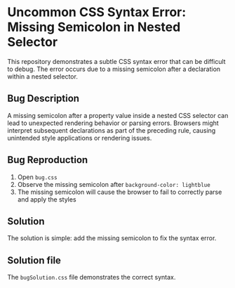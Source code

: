 # Uncommon CSS Syntax Error: Missing Semicolon in Nested Selector

This repository demonstrates a subtle CSS syntax error that can be difficult to debug. The error occurs due to a missing semicolon after a declaration within a nested selector.

## Bug Description

A missing semicolon after a property value inside a nested CSS selector can lead to unexpected rendering behavior or parsing errors.  Browsers might interpret subsequent declarations as part of the preceding rule, causing unintended style applications or rendering issues.

## Bug Reproduction

1. Open `bug.css`
2. Observe the missing semicolon after `background-color: lightblue`
3. The missing semicolon will cause the browser to fail to correctly parse and apply the styles

## Solution

The solution is simple: add the missing semicolon to fix the syntax error.

## Solution file

The `bugSolution.css` file demonstrates the correct syntax.
